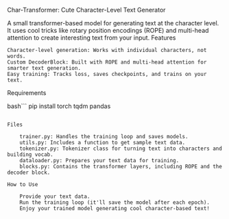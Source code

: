 Char-Transformer: Cute Character-Level Text Generator

A small transformer-based model for generating text at the character level. It uses cool tricks like rotary position encodings (ROPE) and multi-head attention to create interesting text from your input.
Features

    Character-level generation: Works with individual characters, not words.
    Custom DecoderBlock: Built with ROPE and multi-head attention for smarter text generation.
    Easy training: Tracks loss, saves checkpoints, and trains on your text.

Requirements

bash```
pip install torch tqdm pandas
```

Files

    trainer.py: Handles the training loop and saves models.
    utils.py: Includes a function to get sample text data.
    tokenizer.py: Tokenizer class for turning text into characters and building vocab.
    dataloader.py: Prepares your text data for training.
    blocks.py: Contains the transformer layers, including ROPE and the decoder block.

How to Use

    Provide your text data.
    Run the training loop (it'll save the model after each epoch).
    Enjoy your trained model generating cool character-based text!
